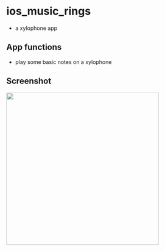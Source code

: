 # ios_music_rings 
- a xylophone app 

## App functions 

- play some basic notes on a xylophone  

## Screenshot
<img src="https://github.com/londonappbrewery/Images/blob/master/Xylophone.png" width="400">
